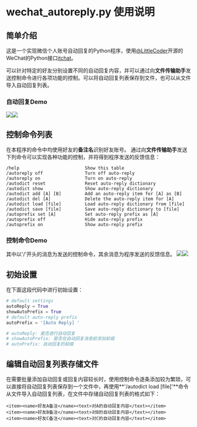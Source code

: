 # wechat_autoreply.py 使用说明
## 简单介绍
这是一个实现微信个人账号自动回复的Python程序，使用[@LittleCoder](https://github.com/littlecodersh)开源的WeChat的Python接口[itchat](https://github.com/littlecodersh/ItChat)。

可以针对特定的好友分别设置不同的自动回复内容，并可以通过向**文件传输助手**发送控制命令进行各项功能的控制。可以将自动回复列表保存到文件，也可以从文件导入自动回复列表。
### 自动回复Demo
![](https://i.imgur.com/uuFGSDB.jpg)![](https://i.imgur.com/KXNtT9I.jpg)
## 控制命令列表
在本程序的命令中均使用好友的**备注名**识别好友账号。
通过向**文件传输助手**发送下列命令可以实现各种功能的控制，并将得到程序发送的反馈信息：
```
/help                         Show this table
/autoreply off                Turn off auto-reply
/autoreply on                 Turn on auto-reply
/autodict reset               Reset auto-reply dictionary
/autodict show                Show auto-reply dictionary
/autodict add [A] [B]	      Add an auto-reply item for [A] as [B]
/autodict del [A]             Delete the auto-reply item for [A]
/autodict load [file]         Load auto-reply dictionary from [file]
/autodict save [file]         Save auto-reply dictionary to [file]
/autoprefix set [A]      	  Set auto-reply prefix as [A]
/autoprefix off               Hide auto-reply prefix
/autoprefix on                Show auto-reply prefix
```
### 控制命令Demo
其中以'/'开头的消息为发送的控制命令，其余消息为程序发送的反馈信息。
![](https://i.imgur.com/kuxc3uE.jpg)![](https://i.imgur.com/IttpQfo.jpg)

## 初始设置
在下面这段代码中进行初始设置：
```python
# default settings
autoReply = True
showAutoPrefix = True
# default auto-reply prefix
autoPrefix = '[Auto Reply] '

# autoReply: 是否进行自动回复
# showAutoPrefix: 是否在自动回复消息前添加前缀
# autoPrefix: 自动回复的前缀
```

## 编辑自动回复列表存储文件
在需要批量添加自动回复或回复内容较长时，使用控制命令逐条添加较为繁琐，可以直接将自动回复列表保存到一个文件中，再使用**'/autodict load [file]'**命令从文件导入自动回复列表，在文件中存储自动回复列表的格式如下：
```
<item><name>好友A备注</name><text>对A的自动回复内容</text></item>
<item><name>好友B备注</name><text>对B的自动回复内容</text></item>
<item><name>好友C备注</name><text>对C的自动回复内容</text></item>
```